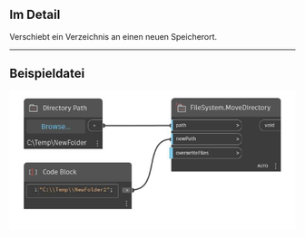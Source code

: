## Im Detail
Verschiebt ein Verzeichnis an einen neuen Speicherort.
___
## Beispieldatei

![MoveDirectory](./DSCore.IO.FileSystem.MoveDirectory_img.jpg)

